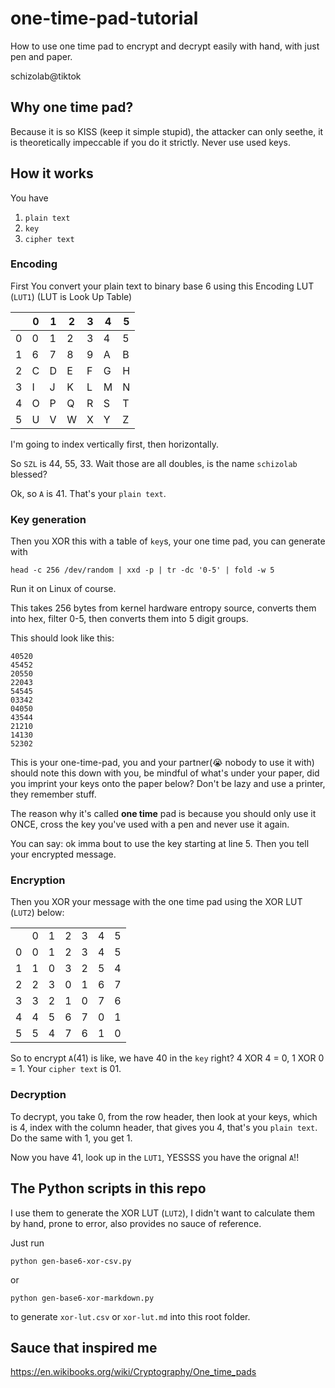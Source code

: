 # one-time-pad-tutorial
How to use one time pad to encrypt and decrypt easily with hand, with just pen and paper.

schizolab@tiktok

## Why one time pad?

Because it is so KISS (keep it simple stupid), the attacker can only seethe, it is theoretically impeccable if you do it strictly. Never use used keys.

## How it works

You have

1. `plain text`
2. `key`
3. `cipher text`

### Encoding

First You convert your plain text to binary base 6 using this Encoding LUT (`LUT1`) (LUT is Look Up Table)

|      |0 |1 |2 |3 |4 |5 |
|------|---|---|---|---|---|---|
|0    |0  |1  |2  |3  |4  |5  |
|1    |6  |7  |8  |9  |A  |B  |
|2    |C  |D  |E  |F  |G  |H  |
|3    |I  |J  |K  |L  |M  |N  |
|4    |O  |P  |Q  |R  |S  |T  |
|5    |U  |V  |W  |X  |Y  |Z  |

I'm going to index vertically first, then horizontally.

So `SZL` is 44, 55, 33. Wait those are all doubles, is the name `schizolab` blessed?

Ok, so `A` is 41. That's your `plain text`.

### Key generation

Then you XOR this with a table of `key`s, your one time pad, you can generate with 

```
head -c 256 /dev/random | xxd -p | tr -dc '0-5' | fold -w 5
```

Run it on Linux of course.

This takes 256 bytes from kernel hardware entropy source, converts them into hex, filter 0-5, then converts them into 5 digit groups.

This should look like this:

```
40520
45452
20550
22043
54545
03342
04050
43544
21210
14130
52302
```

This is your one-time-pad, you and your partner(😭 nobody to use it with) should note this down with you, be mindful of what's under your paper, did you imprint your keys onto the paper below? Don't be lazy and use a printer, they remember stuff.

The reason why it's called **one time** pad is because you should only use it ONCE, cross the key you've used with a pen and never use it again.

You can say: ok imma bout to use the key starting at line 5. Then you tell your encrypted message.

### Encryption

Then you XOR your message with the one time pad using the XOR LUT (`LUT2`) below:

| | | | | | | |
| --- | --- | --- | --- | --- | --- | --- |
|   | 0 | 1 | 2 | 3 | 4 | 5 |
| 0 | 0 | 1 | 2 | 3 | 4 | 5 |
| 1 | 1 | 0 | 3 | 2 | 5 | 4 |
| 2 | 2 | 3 | 0 | 1 | 6 | 7 |
| 3 | 3 | 2 | 1 | 0 | 7 | 6 |
| 4 | 4 | 5 | 6 | 7 | 0 | 1 |
| 5 | 5 | 4 | 7 | 6 | 1 | 0 |


So to encrypt `A`(41) is like, we have 40 in the `key` right? 4 XOR 4 = 0, 1 XOR 0 = 1. Your `cipher text` is 01.

### Decryption

To decrypt, you take 0, from the row header, then look at your keys, which is 4, index with the column header, that gives you 4, that's you `plain text`. Do the same with 1, you get 1. 

Now you have 41, look up in the `LUT1`, YESSSS you have the orignal `A`!!

## The Python scripts in this repo

I use them to generate the XOR LUT (`LUT2`), I didn't want to calculate them by hand, prone to error, also provides no sauce of reference.

Just run

```
python gen-base6-xor-csv.py 
```

or

```
python gen-base6-xor-markdown.py
```

to generate `xor-lut.csv` or `xor-lut.md` into this root folder.

## Sauce that inspired me

https://en.wikibooks.org/wiki/Cryptography/One_time_pads
